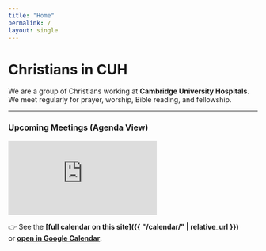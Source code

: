 ```yaml
---
title: "Home"
permalink: /
layout: single
---
```


# Christians in CUH

We are a group of Christians working at **Cambridge University Hospitals**.  
We meet regularly for prayer, worship, Bible reading, and fellowship.  

---

### Upcoming Meetings (Agenda View)

<div class="calendar-preview">
  <iframe 
    src="https://calendar.google.com/calendar/embed?src=cuhchristians%40gmail.com&ctz=Europe%2FLondon&mode=AGENDA" 
    style="border:0" 
    frameborder="0" 
    >
  </iframe>
</div>

👉 See the **[full calendar on this site]({{ "/calendar/" | relative_url }})**  
or **[open in Google Calendar](https://calendar.google.com/calendar/u/0?cid=cuhchristians@gmail.com)**.
